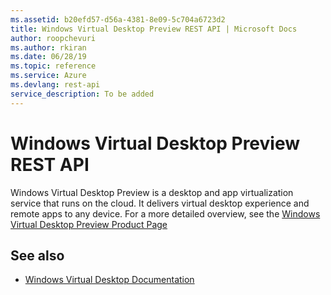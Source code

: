 ```yaml
---
ms.assetid: b20efd57-d56a-4381-8e09-5c704a6723d2
title: Windows Virtual Desktop Preview REST API | Microsoft Docs
author: roopchevuri
ms.author: rkiran
ms.date: 06/28/19
ms.topic: reference
ms.service: Azure
ms.devlang: rest-api
service_description: To be added
---
```


# Windows Virtual Desktop Preview REST API

Windows Virtual Desktop Preview is a desktop and app virtualization service that runs on the cloud. It delivers virtual desktop experience and remote apps to any device.  For a more detailed overview, see the [Windows Virtual Desktop Preview Product Page](https://azure.microsoft.com/services/virtual-desktop/)

## See also

- [Windows Virtual Desktop Documentation](/azure/virtual-desktop/) 


